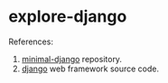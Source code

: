 # explore-django

References:
1. [minimal-django](https://github.com/syntarsus/minimal-django) repository.
2. [django](https://github.com/django/django) web framework source code.
